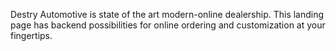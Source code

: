 Destry Automotive is state of the art modern-online dealership. This landing page has backend possibilities for online ordering and customization at your fingertips.
